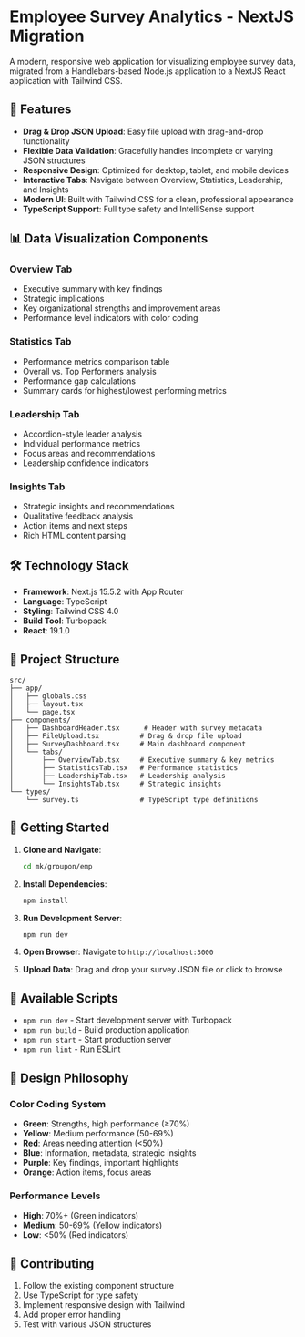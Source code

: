 # Employee Survey Analytics - NextJS Migration

A modern, responsive web application for visualizing employee survey data, migrated from a Handlebars-based Node.js application to a NextJS React application with Tailwind CSS.

## 🚀 Features

- **Drag & Drop JSON Upload**: Easy file upload with drag-and-drop functionality
- **Flexible Data Validation**: Gracefully handles incomplete or varying JSON structures
- **Responsive Design**: Optimized for desktop, tablet, and mobile devices
- **Interactive Tabs**: Navigate between Overview, Statistics, Leadership, and Insights
- **Modern UI**: Built with Tailwind CSS for a clean, professional appearance
- **TypeScript Support**: Full type safety and IntelliSense support

## 📊 Data Visualization Components

### Overview Tab
- Executive summary with key findings
- Strategic implications
- Key organizational strengths and improvement areas
- Performance level indicators with color coding

### Statistics Tab
- Performance metrics comparison table
- Overall vs. Top Performers analysis
- Performance gap calculations
- Summary cards for highest/lowest performing metrics

### Leadership Tab
- Accordion-style leader analysis
- Individual performance metrics
- Focus areas and recommendations
- Leadership confidence indicators

### Insights Tab
- Strategic insights and recommendations
- Qualitative feedback analysis
- Action items and next steps
- Rich HTML content parsing

## 🛠 Technology Stack

- **Framework**: Next.js 15.5.2 with App Router
- **Language**: TypeScript
- **Styling**: Tailwind CSS 4.0
- **Build Tool**: Turbopack
- **React**: 19.1.0

## 📁 Project Structure

```
src/
├── app/
│   ├── globals.css
│   ├── layout.tsx
│   └── page.tsx
├── components/
│   ├── DashboardHeader.tsx      # Header with survey metadata
│   ├── FileUpload.tsx          # Drag & drop file upload
│   ├── SurveyDashboard.tsx     # Main dashboard component
│   └── tabs/
│       ├── OverviewTab.tsx     # Executive summary & key metrics
│       ├── StatisticsTab.tsx   # Performance statistics
│       ├── LeadershipTab.tsx   # Leadership analysis
│       └── InsightsTab.tsx     # Strategic insights
└── types/
    └── survey.ts               # TypeScript type definitions
```


## 🚀 Getting Started

1. **Clone and Navigate**:
   ```bash
   cd mk/groupon/emp
   ```

2. **Install Dependencies**:
   ```bash
   npm install
   ```

3. **Run Development Server**:
   ```bash
   npm run dev
   ```

4. **Open Browser**:
   Navigate to `http://localhost:3000`

5. **Upload Data**:
   Drag and drop your survey JSON file or click to browse

## 🔧 Available Scripts

- `npm run dev` - Start development server with Turbopack
- `npm run build` - Build production application
- `npm run start` - Start production server
- `npm run lint` - Run ESLint

## 🎨 Design Philosophy

### Color Coding System
- **Green**: Strengths, high performance (≥70%)
- **Yellow**: Medium performance (50-69%)
- **Red**: Areas needing attention (<50%)
- **Blue**: Information, metadata, strategic insights
- **Purple**: Key findings, important highlights
- **Orange**: Action items, focus areas

### Performance Levels
- **High**: 70%+ (Green indicators)
- **Medium**: 50-69% (Yellow indicators)  
- **Low**: <50% (Red indicators)


## 🤝 Contributing

1. Follow the existing component structure
2. Use TypeScript for type safety
3. Implement responsive design with Tailwind
4. Add proper error handling
5. Test with various JSON structures

